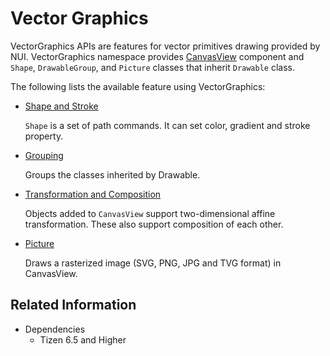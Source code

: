 # Vector Graphics

VectorGraphics APIs are features for vector primitives drawing provided by NUI.
VectorGraphics namespace provides [CanvasView](./CanvasView.md) component and `Shape`, `DrawableGroup`, and `Picture` classes that inherit `Drawable` class.


The following lists the available feature using VectorGraphics:

- [Shape and Stroke](./ShapeAndStroke.md)

  `Shape` is a set of path commands. It can set color, gradient and stroke property.

- [Grouping](./Grouping.md)

  Groups the classes inherited by Drawable.

- [Transformation and Composition](./TransformationAndComposition.md)

  Objects added to `CanvasView` support two-dimensional affine transformation. These also support composition of each other.

- [Picture](./Picture.md)

  Draws a rasterized image (SVG, PNG, JPG and TVG format) in CanvasView.


## Related Information
- Dependencies
  -   Tizen 6.5 and Higher

